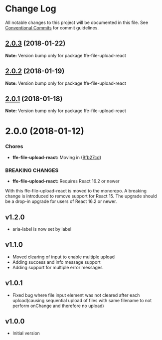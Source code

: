 # Change Log

All notable changes to this project will be documented in this file.
See [Conventional Commits](https://conventionalcommits.org) for commit guidelines.

<a name="2.0.3"></a>
## [2.0.3](***REMOVED***) (2018-01-22)




**Note:** Version bump only for package ffe-file-upload-react

<a name="2.0.2"></a>
## [2.0.2](***REMOVED***) (2018-01-19)




**Note:** Version bump only for package ffe-file-upload-react

<a name="2.0.1"></a>
## [2.0.1](***REMOVED***) (2018-01-18)




**Note:** Version bump only for package ffe-file-upload-react

<a name="2.0.0"></a>

# 2.0.0 (2018-01-12)

### Chores

* **ffe-file-upload-react:** Moving in ([9fb27cd](***REMOVED***))

### BREAKING CHANGES

* **ffe-file-upload-react:** Requires React 16.2 or newer

With this ffe-file-upload-react is moved to the monorepo. A breaking
change is introduced to remove support for React 15. The upgrade should
be a drop-in upgrade for users of React 16.2 or newer.

## v1.2.0

* aria-label is now set by label

## v1.1.0

* Moved clearing of input to enable multiple upload
* Adding success and info message support
* Adding support for multiple error messages

## v1.0.1

* Fixed bug where file input element was not cleared after each upload(causing sequential upload of files with same filename to not perform onChange and therefore no upload)

## v1.0.0

* Initial version
